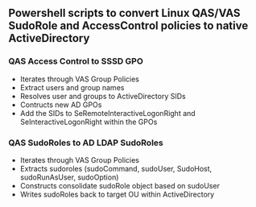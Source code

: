 ## Powershell scripts to convert Linux QAS/VAS SudoRole and AccessControl policies to native ActiveDirectory

### QAS Access Control to SSSD GPO
- Iterates through VAS Group Policies
- Extract users and group names
- Resolves user and groups to ActiveDirectory SIDs
- Contructs new AD GPOs
- Add the SIDs to SeRemoteInteractiveLogonRight and SeInteractiveLogonRight within the GPOs

### QAS SudoRoles to AD LDAP SudoRoles
- Iterates through VAS Group Policies
- Extracts sudoroles (sudoCommand, sudoUser, SudoHost, sudoRunAsUser, sudoOption)
- Constructs consolidate sudoRole object based on sudoUser
- Writes sudoRoles back to target OU within ActiveDirectory